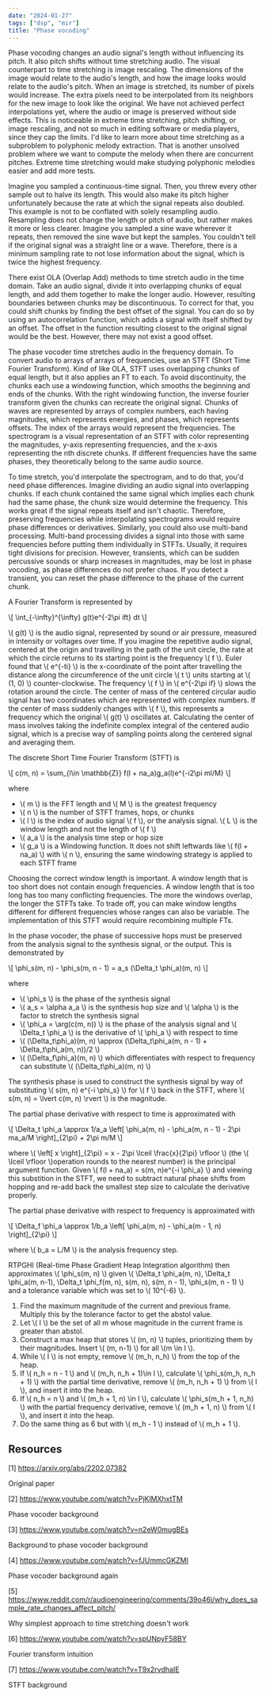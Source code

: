 ```yaml
---
date: "2024-01-27"
tags: ["dsp", "mir"]
title: "Phase vocoding"
---
```


Phase vocoding changes an audio signal's length without influencing its pitch. It also pitch shifts without time stretching audio. The visual counterpart to time stretching is image rescaling. The dimensions of the image would relate to the audio's length, and how the image looks would relate to the audio's pitch. When an image is stretched, its number of pixels would increase. The extra pixels need to be interpolated from its neighbors for the new image to look like the original. We have not achieved perfect interpolations yet, where the audio or image is preserved without side effects. This is noticeable in extreme time stretching, pitch shifting, or image rescaling, and not so much in editing software or media players, since they cap the limits. I'd like to learn more about time stretching as a subproblem to polyphonic melody extraction. That is another unsolved problem where we want to compute the melody when there are concurrent pitches. Extreme time stretching would make studying polyphonic melodies easier and add more tests.

Imagine you sampled a continuous-time signal. Then, you threw every other sample out to halve its length. This would also make its pitch higher unfortunately because the rate at which the signal repeats also doubled. This example is not to be conflated with solely resampling audio. Resampling does not change the length or pitch of audio, but rather makes it more or less clearer. Imagine you sampled a sine wave wherever it repeats, then removed the sine wave but kept the samples. You couldn't tell if the original signal was a straight line or a wave. Therefore, there is a minimum sampling rate to not lose information about the signal, which is twice the highest frequency.

There exist OLA (Overlap Add) methods to time stretch audio in the time domain. Take an audio signal, divide it into overlapping chunks of equal length, and add them together to make the longer audio. However, resulting boundaries between chunks may be discontinuous. To correct for that, you could shift chunks by finding the best offset of the signal. You can do so by using an autocorrelation function, which adds a signal with itself shifted by an offset. The offset in the function resulting closest to the original signal would be the best. However, there may not exist a good offset.

The phase vocoder time stretches audio in the frequency domain. To convert audio to arrays of arrays of frequencies, use an STFT (Short Time Fourier Transform). Kind of like OLA, STFT uses overlapping chunks of equal length, but it also applies an FT to each. To avoid discontinuity, the chunks each use a windowing function, which smooths the beginning and ends of the chunks. With the right windowing function, the inverse fourier transform given the chunks can recreate the original signal. Chunks of waves are represented by arrays of complex numbers, each having magnitudes, which represents energies, and phases, which represents offsets. The index of the arrays would represent the frequencies. The spectrogram is a visual representation of an STFT with color representing the magnitudes, y-axis representing frequencies, and the x-axis representing the nth discrete chunks. If different frequencies have the same phases, they theoretically belong to the same audio source.

To time stretch, you'd interpolate the spectrogram, and to do that, you'd need phase differences. Imagine dividing an audio signal into overlapping chunks. If each chunk contained the same signal which implies each chunk had the same phase, the chunk size would determine the frequency. This works great if the signal repeats itself and isn't chaotic. Therefore, preserving frequencies while interpolating spectrograms would require phase differences or derivatives. Similarly, you could also use multi-band processing. Multi-band processing divides a signal into those with same frequencies before putting them individually in STFTs. Usually, it requires tight divisions for precision. However, transients, which can be sudden percussive sounds or sharp increases in magnitudes, may be lost in phase vocoding, as phase differences do not prefer chaos. If you detect a transient, you can reset the phase difference to the phase of the current chunk.

A Fourier Transform is represented by

\\[ \int_{-\infty}^{\infty} g(t)e^{-2\pi ift} dt \\]

\\( g(t) \\) is the audio signal, represented by sound or air pressure, measured in intensity or voltages over time. If you imagine the repetitive audio signal, centered at the origin and travelling in the path of the unit circle, the rate at which the circle returns to its starting point is the frequency \\( f \\). Euler found that \\( e^{-ti} \\) is the x-coordinate of the point after travelling the distance along the circumference of the unit circle \\( t \\) units starting at \\( (1, 0) \\) counter-clockwise. The frequency \\( f \\) in \\( e^{-2\pi if} \\) slows the rotation around the circle. The center of mass of the centered circular audio signal has two coordinates which are represented with complex numbers. If the center of mass suddenly changes with \\( f \\), this represents a frequency which the original \\( g(t) \\) oscillates at. Calculating the center of mass involves taking the indefinite complex integral of the centered audio signal, which is a precise way of sampling points along the centered signal and averaging them.

The discrete Short Time Fourier Transform (STFT) is

\\[ c(m, n) = \sum\_{l\in \mathbb{Z}} f(l + na_a)g_a(l)e^{-i2\pi ml/M} \\]

where

- \\( m \\) is the FFT length and \\( M \\) is the greatest frequency
- \\( n \\) is the number of STFT frames, hops, or chunks
- \\( l \\) is the index of audio signal \\( f \\), or the analysis signal. \\( L \\) is the window length and not the length of \\( f \\)
- \\( a_a \\) is the analysis time step or hop size
- \\( g_a \\) is a Windowing function. It does not shift leftwards like \\( f(l + na_a) \\) with \\( n \\), ensuring the same windowing strategy is applied to each STFT frame

Choosing the correct window length is important. A window length that is too short does not contain enough frequencies. A window length that is too long has too many conflicting frequencies. The more the windows overlap, the longer the STFTs take. To trade off, you can make window lengths different for different frequencies whose ranges can also be variable. The implementation of this STFT would require recombining multiple FTs.

In the phase vocoder, the phase of successive hops must be preserved from the analysis signal to the synthesis signal, or the output. This is demonstrated by

\\[ \phi_s(m, n) - \phi_s(m, n - 1) = a_s (\Delta_t \phi_a)(m, n) \\]

where 

- \\( \phi_s \\) is the phase of the synthesis signal
- \\( a_s = \alpha a_a \\) is the synthesis hop size and \\( \alpha \\) is the factor to stretch the synthesis signal
- \\( \phi_a = \arg(c(m, n)) \\) is the phase of the analysis signal and \\( \Delta_t \phi_a \\) is the derivative of \\( \phi_a \\) with respect to time
- \\( (\Delta_t\phi_a)(m, n) \approx (\Delta_t\phi_a(m, n - 1) + \Delta_t\phi_a(m, n))/2 \\)
- \\( (\Delta_f\phi_a)(m, n) \\) which differentiates with respect to frequency can substitute \\( (\Delta_t\phi_a)(m, n) \\)

The synthesis phase is used to construct the synthesis signal by way of substituting \\( s(m, n) e^{-i \phi_s} \\) for \\( f \\) back in the STFT, where \\( s(m, n) = \lvert c(m, n) \rvert \\) is the magnitude.

The partial phase derivative with respect to time is approximated with

\\[ \Delta_t \phi_a \approx 1/a_a \left[ \phi_a(m, n) - \phi_a(m, n - 1) - 2\pi ma_a/M \right]_{2\pi} + 2\pi m/M \\]

where \\( \left[ x \right]_{2\pi} = x - 2\pi \lceil \frac{x}{2\pi} \rfloor \\) (the \\( \lceil \rfloor \\)operation rounds to the nearest number) is the principal argument function. Given \\( f(l + na_a) = s(m, n)e^{-i \phi_a} \\) and viewing this substition in the STFT, we need to subtract natural phase shifts from hopping and re-add back the smallest step size to calculate the derivative properly.

The partial phase derivative with respect to frequency is approximated with

\\[ \Delta_f \phi_a \approx 1/b_a \left[ \phi_a(m, n) - \phi_a(m - 1, n) \right]_{2\pi} \\]

where \\( b_a = L/M \\) is the analysis frequency step.

RTPGHI (Real-time Phase Gradient Heap Integration algorithm) then approximates \\( \phi_s(m, n) \\) given \\( \Delta_t \phi_a(m, n), \Delta_t \phi_a(m, n-1), \Delta_t \phi_f(m, n), s(m, n), s(m, n - 1), \phi_s(m, n - 1) \\) and a tolerance variable which was set to \\( 10^{-6} \\).

1. Find the maximum magnitude of the current and previous frame. Multiply this by the tolerance factor to get the abstol value.
2. Let \\( I \\) be the set of all m whose magnitude in the current frame is greater than abstol.
3. Construct a max heap that stores \\( (m, n) \\) tuples, prioritizing them by their magnitudes. Insert \\( (m, n-1) \\) for all \\(m \in I \\).
4. While \\( I \\) is not empty, remove \\( (m_h, n_h) \\) from the top of the heap. 
5. If \\( n_h = n - 1 \\) and \\( (m_h, n_h + 1)\in I \\), calculate \\( \phi_s(m_h, n_h + 1) \\) with the partial time derivative, remove \\( (m_h, n_h + 1) \\) from \\( I \\), and insert it into the heap.
6. If \\( n_h = n \\) and \\( (m_h + 1, n) \in I \\), calculate \\( \phi_s(m_h + 1, n_h) \\) with the partial frequency derivative, remove \\( (m_h + 1, n) \\) from \\( I \\), and insert it into the heap.
7. Do the same thing as 6 but with \\( m_h - 1 \\) instead of \\( m_h + 1 \\).

## Resources

<a id="1">[1]</a>
https://arxiv.org/abs/2202.07382

Original paper

<a id="2">[2]</a>
https://www.youtube.com/watch?v=PjKlMXhxtTM

Phase vocoder background

<a id="3">[3]</a>
https://www.youtube.com/watch?v=n2eW0mugBEs

Background to phase vocoder background

<a id="4">[4]</a>
https://www.youtube.com/watch?v=fJUmmcGKZMI

Phase vocoder background again

<a id="5">[5]</a>
https://www.reddit.com/r/audioengineering/comments/39o46i/why_does_sample_rate_changes_affect_pitch/

Why simplest approach to time stretching doesn't work

<a id="6">[6]</a>
https://www.youtube.com/watch?v=spUNpyF58BY

Fourier transform intuition

<a id="7">[7]</a>
https://www.youtube.com/watch?v=T9x2rvdhaIE

STFT background
